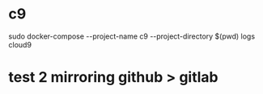 # c9
sudo docker-compose --project-name c9 --project-directory $(pwd) logs cloud9

# test 2 mirroring github > gitlab



